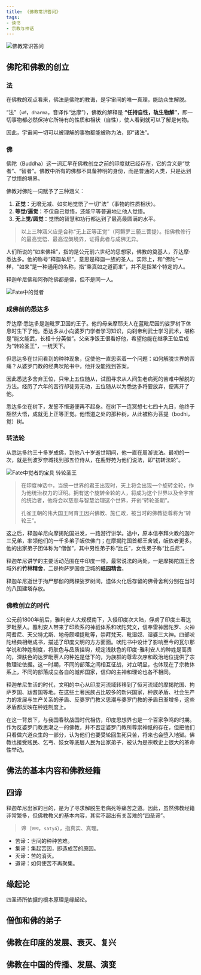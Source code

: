 ```yaml
---
title: 《佛教常识答问》
tags:
- 读书
- 宗教与神话
---
```

![佛教常识答问](http://storage.live.com/items/3550ADEE9AFF19FD!101900:/佛教常识答问.png?authkey=AIbyrqnS5z58phc)

## 佛陀和佛教的创立

### 法

在佛教的观点看来，佛法是佛陀的教诲，是宇宙间的唯一真理，能助众生解脱。

“法”（`धर्म`，`dharma`，音译作“达摩”），佛教的解释是 **“任持自性，轨生物解”**，即一切事物都必然保持它所特有的性质和相状（自性），使人看到就可以了解是何物。

因此，宇宙间一切可以被理解的事物都能被称为法，即“诸法”。

### 佛

佛陀（Buddha）这一词汇早在佛教创立之前的印度就已经存在，它的含义是“觉者”、“智者”。佛教中所有的佛都不具备神明的身份，而是普通的人类，只是达到了觉悟的境界。

佛教对佛陀一词赋予了三种涵义：

1. **正觉**：无增无减、如实地觉悟了一切“法”（事物的性质相状）。
2. **等觉/遍觉**：不仅自己觉悟，还能平等普遍地让他人觉悟。
3. **无上觉/圆觉**：觉悟的智慧和功行都达到了最高最圆满的水平。

> 以上三种涵义应是合称“无上正等正觉”（阿耨罗三藐三菩提）。指佛教修行的最高觉悟、最高涅槃境界，证得此者与成佛无异。

人们所说的“如来佛祖”，指的是公元前六世纪的思想家，佛教的奠基人，乔达摩·悉达多。他的称号“释迦牟尼”，意思是释迦一族的圣人。实际上，和“佛陀”一样，“如来”是一种通用的名称，指“乘真如之道而来”，并不是指某个特定的人。

释迦牟尼佛和阿弥陀佛都是佛，但不是同一人。

![Fate中的觉者](http://storage.live.com/items/3550ADEE9AFF19FD!101901:/觉者.jpg?authkey=AIbyrqnS5z58phc)

### 成佛前的悉达多

乔达摩·悉达多是迦毗罗卫国的王子。他的母亲摩耶夫人在蓝毗尼园的娑罗树下休息时生下了他。悉达多从小向婆罗门学者学习知识，向刹帝利武士学习武术，堪称是“能文能武，长相十分英俊”。父亲净饭王很看好他，希望他能在继承王位后成为“转轮圣王”，一统天下。

但悉达多在世间看到的种种现象，促使他一直思索着一个问题：如何解脱世界的苦痛？从婆罗门教的经典吠陀书中，他并没能找到答案。

因此悉达多舍弃王位，只带上五位随从，试图寻求从人间生老病死的苦难中解脱的方法。经历了六年的苦行却徒劳无功，五位随从以为悉达多将要放弃，便离开了他。

悉达多坐在树下，发誓不悟道便再不起身。在树下一连冥想七七四十九日，他终于豁然大悟，成就无上正等正觉。他悟道之处的那种树，从此被称为菩提（bodhi，觉）树。

### 转法轮

从悉达多约三十多岁成佛，到他八十岁逝世期间，他一直在周游说法。最初的一次，就是到波罗奈城找到那五位侍从，在鹿野苑为他们说法，即“初转法轮”。

![Fate中觉者的宝具 转轮圣王](http://storage.live.com/items/3550ADEE9AFF19FD!101902:/转轮圣王.jpg?authkey=AIbyrqnS5z58phc)

> 在印度神话中，当统一世界的君王出现时，天上将会出现一个旋转金轮，作为他统治权力的证明。拥有这个旋转金轮的人，将成为这个世界以及全宇宙的统治者，他将会以慈悲与智慧治理这个世界，开创“转轮圣朝”。
>
> 孔雀王朝的伟大国王阿育王因兴佛教、施仁政，被当时的佛教徒尊称为“转轮王”。

这之后，释迦牟尼向摩揭陀国进发，一路游行讲学。途中，原本信奉拜火教的迦叶三兄弟，率领他们的一千多弟子皈依佛门；在摩揭陀国首都王舍城，皈依者更多。他的出家弟子团体称为“僧伽”，其中男性弟子称“比丘”，女性弟子称“比丘尼”。

释迦牟尼讲学的主要活动范围在中印度一带。最常说法的两处，一是摩揭陀国王舍城外的**竹林精舍**，二是拘萨罗国舍卫城的**祇园精舍**。

释迦牟尼逝世于拘尸那伽的两棵娑罗树间，遗体火化后存留的佛骨舍利分别在当时的八国建塔存放。

### 佛教创立的时代

公元前1800年前后，雅利安人大规模南下，入侵印度次大陆，俘虏了印度土著达罗毗荼人。雅利安人带来了印欧系的神祇体系和吠陀梵文，信奉雷神因陀罗、火神阿耆尼、天父特尤斯、地母颇哩提毗等，崇拜梵天、毗湿奴、湿婆三大神。四部吠陀经典相继成书，描述了印度文明的方方面面。吠陀书中设计了影响至今的瓦尔那学说和种姓制度，将肤色与品质挂钩，规定浅肤色的印度-雅利安人的种姓是高贵的，深肤色的达罗毗荼人的种姓是低下的，为族群的尊卑次序和政治地位提供了宗教理论依据。这一时期，不同的部落之间相互征战，对立明显，也体现在了宗教体系上，不同的部落成立各自的城邦国家，信仰的主神和理论也各不相同。

释迦牟尼生活的时代，文明的中心从印度河流域转移到了恒河流域的摩揭陀国、拘萨罗国、跋耆国等地。在这些土著民族占比较多的新兴国家，种族矛盾、社会生产力的发展与生产关系的矛盾、反婆罗门教义思潮与婆罗门教的矛盾日渐增多，这些矛盾都反映在种姓制度上。

在这一背景下，与我国春秋战国时代相仿，印度思想界也是一个百家争鸣的时期。作为反婆罗门教思潮之一的佛教，并不否定婆罗门教所尊崇神祇的存在，但把他们只看做六道众生的一部分，认为他们也要受轮回生死只苦，将来也会堕入地狱。佛教也接受贱民、乞丐、妓女等底层人民为出家弟子，被认为是宗教史上很大的革命性举动。

## 佛法的基本内容和佛教经籍

## 四谛

释迦牟尼出家的目的，是为了寻求解脱生老病死等痛苦之道。因此，虽然佛教经籍非常繁多，但佛教教义的基本内容，其实不超出有关苦难的“四圣谛”。

> 谛（`सत्य`，`satyá`），指真实、真理。

- 苦谛：世间的种种苦难。
- 集谛：集起苦因，即造成苦的原因。
- 灭谛：苦的消灭。
- 道谛：如何使苦不再聚集。

## 缘起论

四圣谛所依据的根本原理是缘起论。

## 僧伽和佛的弟子


## 佛教在印度的发展、衰灭、复兴


## 佛教在中国的传播、发展、演变

